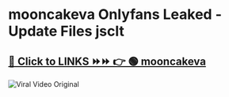 
 # mooncakeva Onlyfans Leaked - Update Files jsclt

## <h2><a href="https://clipsfans.com/mooncakeva&ref=git">🔗 Click to LINKS ⏩⏩ 👉 🟢 mooncakeva </a></h2>

<a href="https://clipsfans.com/mooncakeva&ref=git" rel="nofollow" data-target="animated-image.originalLink"><img src="https://i.ibb.co.com/xMMVF88/686577567.gif" alt="Viral Video Original" style="max-width: 100%; display: inline-block;" data-target="animated-image.originalImage"></a>

